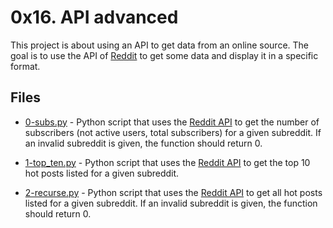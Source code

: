 # 0x16. API advanced

This project is about using an API to get data from an online source. The goal is to use the API of [Reddit](https://www.reddit.com/dev/api/) to get some data and display it in a specific format.

## Files

- [0-subs.py](0-subs.py) - Python script that uses the [Reddit API](https://www.reddit.com/dev/api/) to get the number of subscribers (not active users, total subscribers) for a given subreddit. If an invalid subreddit is given, the function should return 0.

- [1-top_ten.py](1-top_ten.py) - Python script that uses the [Reddit API](https://www.reddit.com/dev/api/) to get the top 10 hot posts listed for a given subreddit.

- [2-recurse.py](2-recurse.py) - Python script that uses the [Reddit API](https://www.reddit.com/dev/api/) to get all hot posts listed for a given subreddit. If an invalid subreddit is given, the function should return 0.